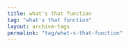 ```yaml
---
title: what's that function
tag: "what's that function"
layout: archive-tags
permalink: "tag/what-s-that-function"
---
```

